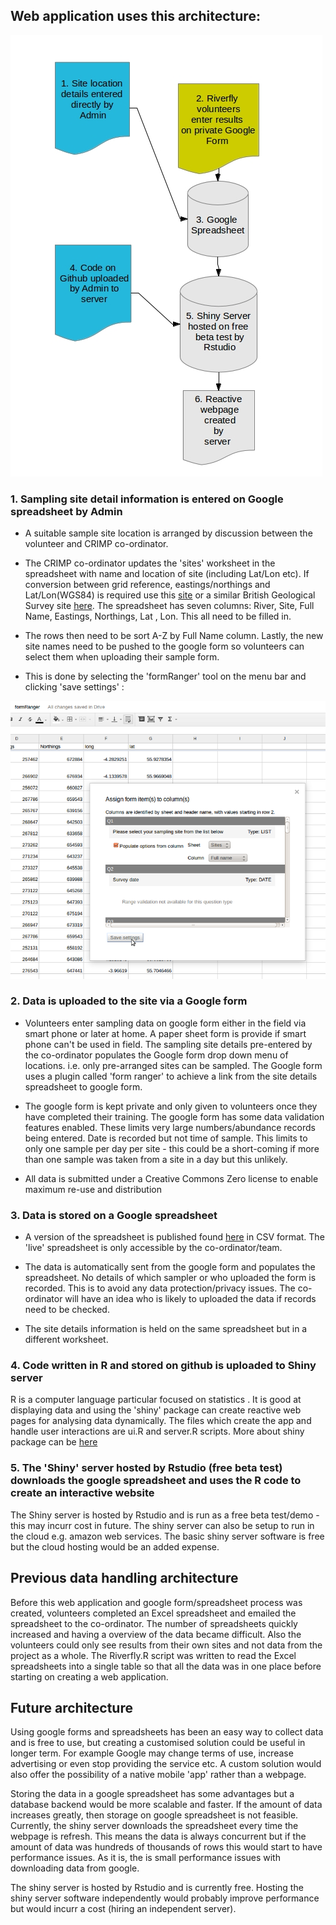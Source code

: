 ## Web application uses this architecture:

 ![image link](https://raw.githubusercontent.com/fozy81/Riverfly/riverflyTest/Images/CRIMP%20architecture.jpg)

### 1. Sampling site detail information is entered on Google spreadsheet by Admin 

* A suitable sample site location is arranged by discussion between the volunteer and CRIMP co-ordinator.
* The CRIMP co-ordinator updates the 'sites' worksheet in the spreadsheet with name and location of site (including Lat/Lon etc). If conversion between grid reference, eastings/northings and Lat/Lon(WGS84) is required use this [site](http://www.nearby.org.uk/coord.cgi#WGS84%20Latitude/Longitude) or a similar British Geological Survey site [here](http://www.bgs.ac.uk/data/webservices/convertForm.cfm). The spreadsheet has seven columns: River, Site, Full Name, Eastings, Northings, Lat , Lon. This all need to be filled in. 

* The rows then need to be sort A-Z by Full Name column. Lastly, the new site names need to be pushed to the google form so volunteers can select them when uploading their sample form. 
* This is done by selecting the 'formRanger' tool on the menu bar and clicking 'save settings' :

 ![image link](https://raw.githubusercontent.com/fozy81/Riverfly/riverflyTest/Images/formRanger%20-%20save%20settings.png)




### 2. Data is uploaded to the site via a Google form 

* Volunteers enter sampling data on google form either in the field via smart phone or later at home. A paper sheet form is provide if smart phone can't be used in field. The sampling site details pre-entered by the co-ordinator populates the Google form drop down menu of locations. i.e. only pre-arranged sites can be sampled. The Google form uses a plugin called 'form ranger' to achieve a link from the site details spreadsheet to google form.

* The google form is kept private and only given to volunteers once they have completed their training. The google form has some data validation features enabled. These limits very large numbers/abundance records being entered. Date is recorded but not time of sample. This limits to only one sample per day per site - this could be a short-coming if more than one sample was taken from a site in a day but this unlikely. 

* All data is submitted under a Creative Commons Zero license to enable maximum re-use and distribution

### 3. Data is stored on a Google spreadsheet 

* A version of the spreadsheet is published found [here](https://docs.google.com/spreadsheet/pub?key=0ArVD_Gwut6UBdHZkQ2g0U0NXQ0psZUltQkpKZjVEM3c&single=true&gid=0&output=csv) in CSV format. The 'live' spreadsheet is only accessible by the co-ordinator/team. 

* The data is automatically sent from the google form and populates the spreadsheet. No details of which sampler or who uploaded the form is recorded. This is to avoid any data protection/privacy issues. The co-ordinator will have an idea who is likely to uploaded the data if records need to be checked.   

* The site details information is held on the same spreadsheet but in a different worksheet.

### 4. Code written in R and stored on github is uploaded to Shiny server

R is a computer language particular focused on statistics . It is good at displaying data and using the 'shiny' package can create reactive web pages for analysing data dynamically. The files which create the app and handle user interactions are ui.R and server.R scripts. More about shiny package can be [here](http://shiny.rstudio.com/)

### 5. The 'Shiny' server hosted by Rstudio (free beta test) downloads the google spreadsheet and uses the R code to create an interactive website

The Shiny server is hosted by Rstudio and is run as a free beta test/demo - this may incurr cost in future. The shiny server can also be setup to run in the cloud e.g. amazon web services.  The basic shiny server software is free but the cloud hosting would be an added expense.

## Previous data handling architecture

Before this web application and google form/spreadsheet process was created, volunteers completed an Excel spreadsheet and emailed the spreadsheet to the co-ordinator. The number of spreadsheets quickly increased and having a overview of the data became difficult. Also the volunteers could only see results from their own sites and not data from the project as a whole. The Riverfly.R script was written to read the Excel spreadsheets into a single table so that all the data was in one place before starting on creating a web application.

## Future architecture

Using google forms and spreadsheets has been an easy way to collect data and is free to use, but creating a customised solution could be useful in longer term. For example Google may change terms of use, increase advertising or even stop providing the service etc. A custom solution would also offer the possibility of a native mobile 'app' rather than a webpage. 

Storing the data in a google spreadsheet has some advantages but a database backend would be more scalable and faster. If the amount of data increases greatly, then storage on google spreadsheet is not feasible. Currently, the shiny server downloads the spreadsheet every time the webpage is refresh. This means the data is always concurrent but if the amount of data was hundreds of thousands of rows this would start to have performance issues. As it is, the is small performance issues with downloading data from google.

The shiny server is hosted by Rstudio and is currently free. Hosting the shiny server software independently would probably improve performance but would incurr a cost (hiring an independent server).







